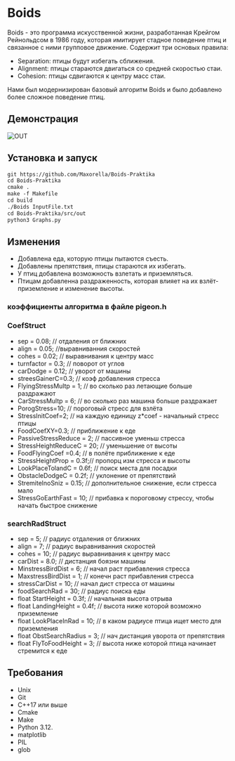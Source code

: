 # Boids
Boids - это программа искусственной жизни, разработанная Крейгом Рейнольдсом в 1986 году, которая имитирует стадное поведение птиц и связанное с ними групповое движение.
Содержит три основых правила:
- Separation: птицы будут избегать сближения.
- Alignment: птицы стараются двигаться со средней скоростью стаи.
- Cohesion: птицы сдвигаются к центру масс стаи.

Нами был модернизирован базовый алгоритм Boids и было добавлено более сложное поведение птиц.
## Демонстрация

![OUT](https://github.com/Maxorella/Boids-Praktika/assets/90093089/9c025d3d-faa4-422e-9eb8-2995be086a71)

## Установка и запуск
```html
git https://github.com/Maxorella/Boids-Praktika
cd Boids-Praktika
cmake .
make -f Makefile
cd build
./Boids InputFile.txt
cd Boids-Praktika/src/out
python3 Graphs.py
```
## Изменения
- Добавлена еда, которую птицы пытаются съесть.
- Добавлены препятствия, птицы стараются их избегать.
- У птиц добавлена возможность взлетать и приземляться.
- Птицам добавленна раздраженность, которая влияет на их взлёт-приземление и изменение высоты.
### коэффициенты алгоритма в файле pigeon.h
### CoefStruct
- sep = 0.08; // отдаления от ближних
- align = 0.05; //выравниванния скоростей
- cohes = 0.02; // выравнивания к центру масс
- turnfactor = 0.3; // поворот от углов
- carDodge = 0.12; // уворот от машины
- streesGainerC=0.3; // коэф добавления стресса
- FlyingStressMultp = 1; // во сколько раз летающие больше раздражают
- CarStressMultp = 6; // во сколько раз машина больше раздражает
- PorogStress=10; // пороговый стресс для взлёта
- StressInitCoef=2; // на каждую единицу z*coef - начальный стресс птицы
- FoodCoefXY=0.3; // приближение к еде
- PassiveStressReduce = 2; // пассивное уменьш стресса
- StressHeightReduceC = 20; // уменьшение от высоты
- FoodFlyingCoef =0.4; // в полёте приближение к еде
- StressHeightProp = 0.3f;// пропорц изм стресса и высоты
- LookPlaceTolandC = 0.6f; // поиск места для посадки
- ObstacleDodgeC = 0.2f; // уклонение от препятствий
- StremitelnoSniz = 0.15; // дополнительное снижение, если стресса мало
- StressGoEarthFast = 10; // прибавка к пороговому стрессу, чтобы начать быстрое снижение
### searchRadStruct
- sep = 5; // радиус отдаления от ближних
- align = 7;  // радиус выравниванния скоростей
- cohes = 10; // радиус выравнивания к центру масс
- carDist = 8.0; // дистанция боязни машины
- MinstressBirdDist = 6; // начал раст прибавления стресса
- MaxstressBirdDist = 1; // конечн раст прибавления стресса
- stressCarDist = 10; // начал дист стресса от машины
- foodSearchRad = 30; // радиус поиска еды
- float StartHeight = 0.3f; // начальная высота отрыва
- float LandingHeight = 0.4f; //  высота ниже которой возможно приземление
- float LookPlaceInRad = 10; // в каком радиусе птица ищет место для приземления
- float ObstSearchRadius = 3; // нач дистанция уворота от препятствия
- float FlyToFoodHeight = 3; // высота ниже которой птица начинает стремится к еде
## Требования
- Unix
- Git
- C++17 или выше
- Cmake
- Make
- Python 3.12.
- matplotlib
- PIL
- glob
